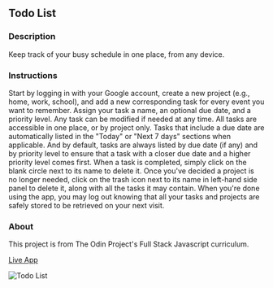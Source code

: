 ## Todo List
### Description
Keep track of your busy schedule in one place, from any device.
### Instructions
Start by logging in with your Google account, create a new project (e.g., home, work, school), and add a new corresponding task for every event you want to remember. Assign your task a name, an optional due date, and a priority level. Any task can be modified if needed at any time. All tasks are accessible in one place, or by project only. Tasks that include a due date are automatically listed in the "Today" or "Next 7 days" sections when applicable. And by default, tasks are always listed by due date (if any) and by priority level to ensure that a task with a closer due date and a higher priority level comes first. When a task is completed, simply click on the blank circle next to its name to delete it. Once you've decided a project is no longer needed, click on the trash icon next to its name in left-hand side panel to delete it, along with all the tasks it may contain. When you're done using the app, you may log out knowing that all your tasks and projects are safely stored to be retrieved on your next visit.
### About
This project is from The Odin Project's Full Stack Javascript curriculum.

[Live App](https://romainyvernes.github.io/todo_list/)

![Todo List](https://user-images.githubusercontent.com/65140547/128108637-6ebecb04-70af-44df-984e-931551c9451d.png)
